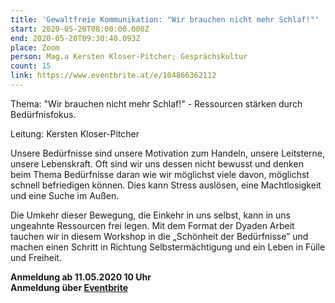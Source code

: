 ```yaml
---
title: 'Gewaltfreie Kommunikation: "Wir brauchen nicht mehr Schlaf!"'
start: 2020-05-20T08:00:00.000Z
end: 2020-05-20T09:30:40.093Z
place: Zoom
person: Mag.a Kersten Kloser-Pitcher; Gesprächskultur
count: 15
link: https://www.eventbrite.at/e/104866362112
---
```

Thema: "Wir brauchen nicht mehr Schlaf!" - Ressourcen stärken durch Bedürfnisfokus.

Leitung: Kersten Kloser-Pitcher

Unsere Bedürfnisse sind unsere Motivation zum Handeln, unsere Leitsterne, unsere Lebenskraft. Oft sind wir uns dessen nicht bewusst und denken beim Thema Bedürfnisse daran wie wir möglichst viele davon, möglichst schnell befriedigen können. Dies kann Stress auslösen, eine Machtlosigkeit und eine Suche im Außen.

Die Umkehr dieser Bewegung, die Einkehr in uns selbst, kann in uns ungeahnte Ressourcen frei legen. Mit dem Format der Dyaden Arbeit tauchen wir in diesem Workshop in die „Schönheit der Bedürfnisse” und machen einen Schritt in Richtung Selbstermächtigung und ein Leben in Fülle und Freiheit.

**Anmeldung ab 11.05.2020 10 Uhr**\
**Anmeldung über [Eventbrite ](https://www.eventbrite.at/e/104866362112)**